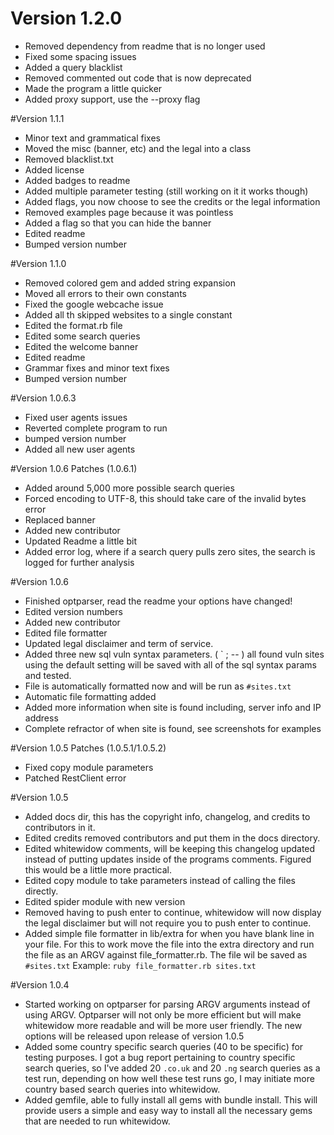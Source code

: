 # Version 1.2.0
- Removed dependency from readme that is no longer used
- Fixed some spacing issues
- Added a query blacklist
- Removed commented out code that is now deprecated
- Made the program a little quicker
- Added proxy support, use the --proxy flag

#Version 1.1.1
- Minor text and grammatical fixes
- Moved the misc (banner, etc) and the legal into a class
- Removed blacklist.txt
- Added license
- Added badges to readme
- Added multiple parameter testing (still working on it it works though)
- Added flags, you now choose to see the credits or the legal information
- Removed examples page because it was pointless
- Added a flag so that you can hide the banner
- Edited readme
- Bumped version number

#Version 1.1.0
- Removed colored gem and added string expansion
- Moved all errors to their own constants
- Fixed the google webcache issue
- Added all th skipped websites to a single constant
- Edited the format.rb file
- Edited some search queries
- Edited the welcome banner
- Edited readme
- Grammar fixes and minor text fixes
- Bumped version number

#Version 1.0.6.3
- Fixed user agents issues
- Reverted complete program to run
- bumped version number
- Added all new user agents

#Version 1.0.6 Patches (1.0.6.1)
- Added around 5,000 more possible search queries
- Forced encoding to UTF-8, this should take care of the invalid bytes error
- Replaced banner
- Added new contributor
- Updated Readme a little bit
- Added error log, where if a search query pulls zero sites, the search is logged for further analysis

#Version 1.0.6
- Finished optparser, read the readme your options have changed!
- Edited version numbers
- Added new contributor
- Edited file formatter
- Updated legal disclaimer and term of service.
- Added three new sql vuln syntax parameters. ( ` ; -- ) all found vuln sites using the default setting will be saved
with all of the sql syntax params and tested.
- File is automatically formatted now and will be run as `#sites.txt`
- Automatic file formatting added
- Added more information when site is found including, server info and IP address
- Complete refractor of when site is found, see screenshots for examples

#Version 1.0.5 Patches (1.0.5.1/1.0.5.2)
- Fixed copy module parameters
- Patched RestClient error

#Version 1.0.5
 - Added docs dir, this has the copyright info, changelog, and credits to contributors in it.
 - Edited credits removed contributors and put them in the docs directory.
 - Edited whitewidow comments, will be keeping this changelog updated instead of putting updates inside of the programs
 comments. Figured this would be a little more practical.
 - Edited copy module to take parameters instead of calling the files directly.
 - Edited spider module with new version
 - Removed having to push enter to continue, whitewidow will now display the legal disclaimer but will not require you
to push enter to continue.
 - Added simple file formatter in lib/extra for when you have blank line in your file. For this to work move the file
into the extra directory and run the file as an ARGV against file_formatter.rb. The file wil be saved as `#sites.txt`
Example: `ruby file_formatter.rb sites.txt`

#Version 1.0.4
 - Started working on optparser for parsing ARGV arguments instead of using ARGV. Optparser will not only be more efficient
 but will make whitewidow more readable and will be more user friendly. The new options will be released upon release of
 version 1.0.5
 - Added some country specific search queries (40 to be specific) for testing purposes. I got a bug report pertaining
 to country specific search queries, so I've added 20 `.co.uk` and 20 `.ng` search queries as a test run, depending on how
 well these test runs go, I may initiate more country based search queries into whitewidow.
 - Added gemfile, able to fully install all gems with bundle install. This will provide users a simple and easy way to
 install all the necessary gems that are needed to run whitewidow.
